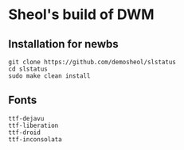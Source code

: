 # Sheol's build of DWM

## Installation for newbs

```
git clone https://github.com/demosheol/slstatus
cd slstatus
sudo make clean install
```

## Fonts

```
ttf-dejavu
ttf-liberation
ttf-droid
ttf-inconsolata
```
